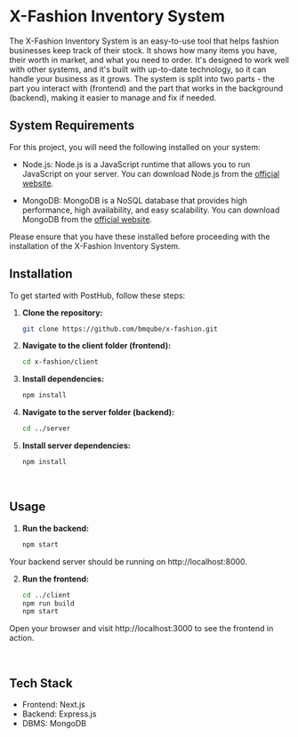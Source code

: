 # X-Fashion Inventory System

The X-Fashion Inventory System is an easy-to-use tool that helps fashion businesses keep track of their stock. It shows how many items you have, their worth in market, and what you need to order. It's designed to work well with other systems, and it's built with up-to-date technology, so it can handle your business as it grows. The system is split into two parts - the part you interact with (frontend) and the part that works in the background (backend), making it easier to manage and fix if needed.

## System Requirements

For this project, you will need the following installed on your system:

- Node.js: Node.js is a JavaScript runtime that allows you to run JavaScript on your server. You can download Node.js from the [official website](https://nodejs.org/).

- MongoDB: MongoDB is a NoSQL database that provides high performance, high availability, and easy scalability. You can download MongoDB from the [official website](https://www.mongodb.com/).

Please ensure that you have these installed before proceeding with the installation of the X-Fashion Inventory System.

## Installation

To get started with PostHub, follow these steps:

1. **Clone the repository:**

   ```bash
   git clone https://github.com/bmqube/x-fashion.git

   ```

2. **Navigate to the client folder (frontend):**

   ```bash
   cd x-fashion/client

   ```

3. **Install dependencies:**

   ```bash
   npm install

   ```

4. **Navigate to the server folder (backend):**

   ```bash
   cd ../server

   ```

5. **Install server dependencies:**
   ```bash
   npm install
   ```

<br>

## Usage

1. **Run the backend:**

   ```bash
   npm start

   ```

Your backend server should be running on http://localhost:8000.

2. **Run the frontend:**

   ```bash
   cd ../client
   npm run build
   npm start

   ```

Open your browser and visit http://localhost:3000 to see the frontend in action.

<br>

## Tech Stack

- Frontend: Next.js
- Backend: Express.js
- DBMS: MongoDB
